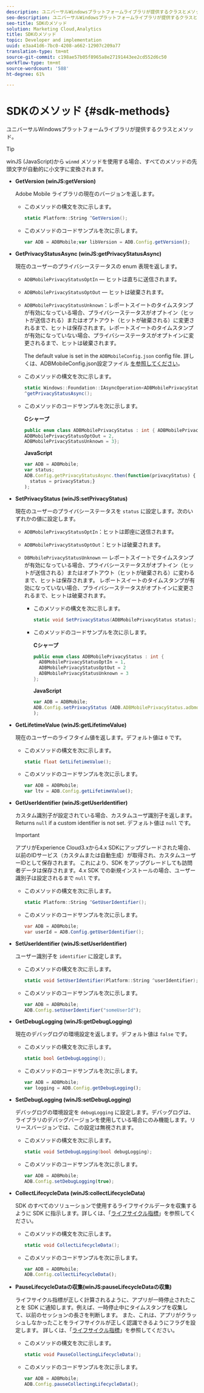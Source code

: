 ```yaml
---
description: ユニバーサルWindowsプラットフォームライブラリが提供するクラスとメソッド。
seo-description: ユニバーサルWindowsプラットフォームライブラリが提供するクラスとメソッド。
seo-title: SDKのメソッド
solution: Marketing Cloud,Analytics
title: SDKのメソッド
topic: Developer and implementation
uuid: e3aa41d6-7bc0-4208-a662-12907c209a77
translation-type: tm+mt
source-git-commit: c198ae57b05f8965a8e27191443ee2cd552d6c50
workflow-type: tm+mt
source-wordcount: '588'
ht-degree: 61%

---
```



# SDKのメソッド {#sdk-methods}

ユニバーサルWindowsプラットフォームライブラリが提供するクラスとメソッド。

>[!TIP]
>
>winJS (JavaScript)から `winmd` メソッドを使用する場合、すべてのメソッドの先頭文字が自動的に小文字に変換されます。

* **GetVersion (winJS:getVersion)**

   Adobe Mobile ライブラリの現在のバージョンを返します。

   * このメソッドの構文を次に示します。

      ```csharp
      static Platform::String ^GetVersion();
      ```

   * このメソッドのコードサンプルを次に示します。

      ```js
      var ADB = ADBMobile;var libVersion = ADB.Config.getVersion();
      ```

* **GetPrivacyStatusAsync (winJS:getPrivacyStatusAsync)**

   現在のユーザーのプライバシーステータスの enum 表現を返します。

   * `ADBMobilePrivacyStatusOptIn`  — ヒットは直ちに送信されます。
   * `ADBMobilePrivacyStatusOptOut`  — ヒットは破棄されます。
   * `ADBMobilePrivacyStatusUnknown`：レポートスイートのタイムスタンプが有効になっている場合、プライバシーステータスがオプトイン（ヒットが送信される）またはオプトアウト（ヒットが破棄される）に変更されるまで、ヒットは保存されます。レポートスイートのタイムスタンプが有効になっていない場合、プライバシーステータスがオプトインに変更されるまで、ヒットは破棄されます。

      The default value is set in the `ADBMobileConfig.json` config file. 詳しくは、ADBMobileConfig.json設定ファイル [を参照してください](/help/universal-windows/c-configuration/c.json.md)。

   * このメソッドの構文を次に示します。

      ```csharp
      static Windows::Foundation::IAsyncOperation<ADBMobilePrivacyStatus>
      ^getPrivacyStatusAsync();
      ```

   * このメソッドのコードサンプルを次に示します。

      **Cシャープ**

      ```csharp
      public enum class ADBMobilePrivacyStatus : int { ADBMobilePrivacyStatusOptIn = 1, 
      ADBMobilePrivacyStatusOptOut = 2, 
      ADBMobilePrivacyStatusUnknown = 3};
      ```

      **JavaScript**

      ```javascript
      var ADB = ADBMobile;
      var status;
      ADB.Config.getPrivacyStatusAsync.then(function(privacyStatus) {
        status = privacyStatus;}
      );
      ```

* **SetPrivacyStatus (winJS:setPrivacyStatus)**

   現在のユーザーのプライバシーステータスを `status` に設定します。次のいずれかの値に設定します。
   * `ADBMobilePrivacyStatusOptIn`：ヒットは即座に送信されます。
   * `ADBMobilePrivacyStatusOptOut`：ヒットは破棄されます。
   * `DBMobilePrivacyStatusUnknown`  — レポートスイートでタイムスタンプが有効になっている場合、プライバシーステータスがオプトイン（ヒットが送信される）またはオプトアウト（ヒットが破棄される）に変わるまで、ヒットは保存されます。 レポートスイートのタイムスタンプが有効になっていない場合、プライバシーステータスがオプトインに変更されるまで、ヒットは破棄されます。

      * このメソッドの構文を次に示します。

         ```csharp
         static void SetPrivacyStatus(ADBMobilePrivacyStatus status);
         ```

      * このメソッドのコードサンプルを次に示します。

         **Cシャープ**

         ```csharp
         public enum class ADBMobilePrivacyStatus : int { 
           ADBMobilePrivacyStatusOptIn = 1, 
           ADBMobilePrivacyStatusOptOut = 2
           ADBMobilePrivacyStatusUnknown = 3
         };
         ```

         **JavaScript**

         ```js
         var ADB = ADBMobile;
         ADB.Config.setPrivacyStatus (ADB.ADBMobilePrivacyStatus.adbmobilePrivacyStatusOptIn
         );
         ```

* **GetLifetimeValue (winJS:getLifetimeValue)**

   現在のユーザーのライフタイム値を返します。デフォルト値は `0` です。

   * このメソッドの構文を次に示します。

      ```csharp
      static float GetLifetimeValue(); 
      ```

   * このメソッドのコードサンプルを次に示します。

      ```js
      var ADB = ADBMobile;
      var ltv = ADB.Config.getLifetimeValue();
      ```

* **GetUserIdentifier (winJS:getUserIdentifier)**

   カスタム識別子が設定されている場合、カスタムユーザ識別子を返します。 Returns `null` if a custom identifier is not set.
デフォルト値は `null` です。

   >[!IMPORTANT]
   >
   >アプリがExperience Cloud3.xから4.x SDKにアップグレードされた場合、以前のIDサービス（カスタムまたは自動生成）が取得され、カスタムユーザーIDとして保存されます。 これにより、SDK をアップグレードしても訪問者データは保存されます。4.x SDK での新規インストールの場合、ユーザー識別子は設定されるまで `null` です。

   * このメソッドの構文を次に示します。

      ```csharp
      static Platform::String ^GetUserIdentifier(); 
      ```

   * このメソッドのコードサンプルを次に示します。

      ```csharp
      var ADB = ADBMobile;
      var userId = ADB.Config.getUserIdentifier(); 
      ```

* **SetUserIdentifier (winJS:setUserIdentifier)**

   ユーザー識別子を `identifier` に設定します。

   * このメソッドの構文を次に示します。

      ```csharp
      static void SetUserIdentifier(Platform::String ^userIdentifier); 
      ```

   * このメソッドのコードサンプルを次に示します。

      ```javascript
      var ADB = ADBMobile;
      ADB.Config.setUserIdentifier("someUserId");
      ```

* **GetDebugLogging (winJS:getDebugLogging)**

   現在のデバッグログの環境設定を返します。デフォルト値は `false` です。

   * このメソッドの構文を次に示します。

      ```csharp
      static bool GetDebugLogging();
      ```

   * このメソッドのコードサンプルを次に示します。

      ```javascript
      var ADB = ADBMobile;
      var logging = ADB.Config.getDebugLogging();
      ```

* **SetDebugLogging (winJS:setDebugLogging)**

   デバッグログの環境設定を `debugLogging` に設定します。デバッグログは、ライブラリのデバッグバージョンを使用している場合にのみ機能します。リリースバージョンでは、この設定は無視されます。

   * このメソッドの構文を次に示します。

      ```csharp
      static void SetDebugLogging(bool debugLogging);
      ```

   * このメソッドのコードサンプルを次に示します。

      ```js
      var ADB = ADBMobile;
      ADB.Config.setDebugLogging(true);
      ```

* **CollectLifecycleData (winJS:collectLifecycleData)**

   SDK のすべてのソリューションで使用するライフサイクルデータを収集するように SDK に指示します。詳しくは、「[ライフサイクル指標](/help/universal-windows/metrics.md)」を参照してください。

   * このメソッドの構文を次に示します。

      ```csharp
      static void CollectLifecycleData();
      ```

   * このメソッドのコードサンプルを次に示します。

      ```js
      var ADB = ADBMobile;
      ADB.Config.collectLifecycleData();
      ```

* **PauseLifecycleData&#x200B;の収集(winJS:pauseLifecycleData&#x200B;の収集)**

   ライフサイクル指標が正しく計算されるように、アプリが一時停止されたことを SDK に通知します。例えば、一時停止中にタイムスタンプを収集して、以前のセッションの長さを判断します。 また、これは、アプリがクラッシュしなかったことをライフサイクルが正しく認識できるようにフラグを設定します。 詳しくは、「[ライフサイクル指標](/help/universal-windows/metrics.md)」を参照してください。

   * このメソッドの構文を次に示します。

      ```csharp
      static void PauseCollectingLifecycleData();
      ```

   * このメソッドのコードサンプルを次に示します。

      ```js
      var ADB = ADBMobile;
      ADB.Config.pauseCollectingLifecycleData(); 
      ```
